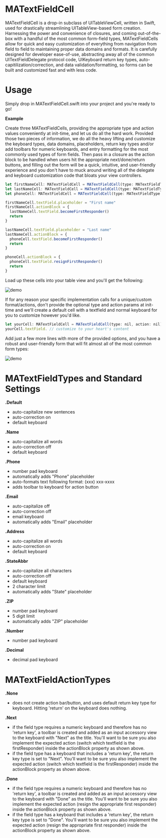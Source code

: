MATextFieldCell
==================

MATextFieldCell is a drop-in subclass of UITableViewCell, written in Swift, used for drastically streamlining UITableView-based form creation. Harnessing the power and convenience of closures, and coming out-of-the-box with a handful of the most common form-field types, MATextFieldCells allow for quick and easy customization of everything from navigation from field to field to maintaining proper data domains and formats. It is carefully designed for developer ease-of-use, abstracting away all of the common UITextFieldDelegate protocol code, UIKeyboard return key types, auto-capitilization/correction, and data validation/formatting, so forms can be built and customized fast and with less code.


Usage
=====

Simply drop in MATextFieldCell.swift into your project and you're ready to go!

**Example**

Create three MATextFieldCells, providing the appropriate type and action values conveniently at init-time, and let us do all the hard work. Provided those two pieces of information, we do all the heavy lifting and customize the keyboard types, data domains, placeholders, return key types and/or add toolbars for numeric keyboards, and entry formatting for the most commonly used types of form fields. Then pass in a closure as the action block to be handled when users hit the appropriate next/done/return buttons, and filling out the form will be a quick, intuitive, and user-friendly experience and you don't have to muck around writing all of the delegate and keyboard customization code that bloats your view controllers.

```js
let firstNameCell: MATextFieldCell = MATextFieldCell(type: MATextFieldType.Name, action: MATextFieldActionType.Next)
let lastNameCell: MATextFieldCell = MATextFieldCell(type: MATextFieldType.Name, action: MATextFieldActionType.Next)
let phoneCell: MATextFieldCell = MATextFieldCell(type: MATextFieldType.Phone, action: MATextFieldActionType.Done)

firstNameCell.textField.placeholder = "First name"
firstNameCell.actionBlock = {
  lastNameCell.textField.becomeFirstResponder()
  return
}

lastNameCell.textField.placeholder = "Last name"
lastNameCell.actionBlock = {
  phoneCell.textField.becomeFirstResponder()
  return
}

phoneCell.actionBlock = {
  phoneCell.textField.resignFirstResponder()
  return
}
```

Load up these cells into your table view and you'll get the following:

![demo](Screenshots/demo.gif)


If for any reason your specific implementation calls for a unique/custom format/actions, don't provide the optional type and action params at init-time and we'll create a default cell with a textfield and normal keyboard for you to customize however you'd like.

```js
let yourCell: MATextFieldCell = MATextFieldCell(type: nil, action: nil)
yourCell.textField. // customize to your heart's content
```


Add just a few more lines with more of the provided options, and you have a robust and user-friendly form that will fit almost all of the most common form types:

![demo](Screenshots/full_demo.gif)



MATextFieldTypes and Standard Settings
=====

**.Default**
  - auto-capitalize new sentences
  - auto-correction on
  - default keyboard
  
**.Name**
  - auto-capitalize all words
  - auto-correction off
  - default keyboard
  
**.Phone**
  - number pad keyboard
  - automatically adds "Phone" placeholder
  - auto-formats text following format: (xxx) xxx-xxxx
  - adds toolbar to keyboard for action button
  
**.Email**
  - auto-capitalize off
  - auto-correction off
  - email keyboard
  - automatically adds "Email" placeholder
  
**.Address**
  - auto-capitalize all words
  - auto-correction on
  - default keyboard
  
**.StateAbbr**
  - auto-capitalize all characters
  - auto-correction off
  - default keyboard
  - 2 character limit
  - automatically adds "State" placeholder
  
**.ZIP**
  - number pad keyboard
  - 5 digit limit
  - automatically adds "ZIP" placeholder
  
**.Number**
  - number pad keyboard
  
**.Decimal**
  - decimal pad keyboard

  
MATextFieldActionTypes
=====

**.None**
  - does not create action bar/button, and uses default return key type for keyboard. Hitting 'return' on the keyboard does nothing.
  
**.Next**
  - if the field type requires a numeric keyboard and therefore has no 'return key', a toolbar is created and added as an input accessory view to the keyboard with "Next" as the title. You'll want to be sure you also implement the expected action (switch which textfield is the firstResponder) inside the actionBlock property as shown above.
  - if the field type has a keyboard that includes a 'return key', the return key type is set to "Next". You'll want to be sure you also implement the expected action (switch which textfield is the firstResponder) inside the actionBlock property as shown above.

**.Done**
  - if the field type requires a numeric keyboard and therefore has no 'return key', a toolbar is created and added as an input accessory view to the keyboard with "Done" as the title. You'll want to be sure you also implement the expected action (resign the appropriate first responder) inside the actionBlock property as shown above.
  - if the field type has a keyboard that includes a 'return key', the return key type is set to "Done". You'll want to be sure you also implement the expected action (resign the appropriate first responder) inside the actionBlock property as shown above.
